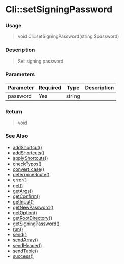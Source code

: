 
# Cli::setSigningPassword 

### Usage

> void Cli::setSigningPassword(string $password)

### Description

> Set signing password

### Parameters

Parameter | Required | Type | Description
------------- |------------- |------------- |------------- 
password | Yes | string |

### Return
> void 
### See Also

* [addShortcut()](addshortcut.md)
* [addShortcuts()](addshortcuts.md)
* [applyShortcuts()](applyshortcuts.md)
* [checkTypos()](checktypos.md)
* [convert_case()](convert_case.md)
* [determineRoute()](determineroute.md)
* [error()](error.md)
* [get()](get.md)
* [getArgs()](getargs.md)
* [getConfirm()](getconfirm.md)
* [getInput()](getinput.md)
* [getNewPassword()](getnewpassword.md)
* [getOption()](getoption.md)
* [getRootDirectory()](getrootdirectory.md)
* [getSigningPassword()](getsigningpassword.md)
* [run()](run.md)
* [send()](send.md)
* [sendArray()](sendarray.md)
* [sendHeader()](sendheader.md)
* [sendTable()](sendtable.md)
* [success()](success.md)


